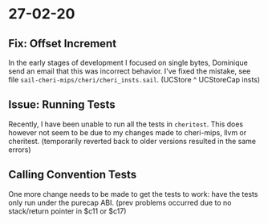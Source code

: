 # 27-02-20

## Fix: Offset Increment

In the early stages of development I focused on single bytes, Dominique send an email that this was incorrect behavior.
I've fixed the mistake, see file `sail-cheri-mips/cheri/cheri_insts.sail`. (UCStore ^ UCStoreCap insts)

## Issue: Running Tests

Recently, I have been unable to run all the tests in `cheritest`.
This does however not seem to be due to my changes made to cheri-mips, llvm or cheritest. (temporarily reverted back to older versions resulted in the same errors)

## Calling Convention Tests

One more change needs to be made to get the tests to work: have the tests only run under the purecap ABI.
(prev problems occurred due to no stack/return pointer in $c11 or $c17)

